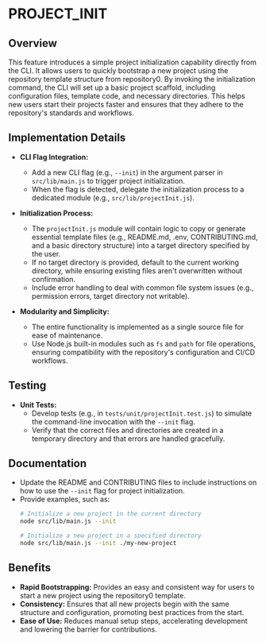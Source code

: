 # PROJECT_INIT

## Overview
This feature introduces a simple project initialization capability directly from the CLI. It allows users to quickly bootstrap a new project using the repository template structure from repository0. By invoking the initialization command, the CLI will set up a basic project scaffold, including configuration files, template code, and necessary directories. This helps new users start their projects faster and ensures that they adhere to the repository's standards and workflows.

## Implementation Details
- **CLI Flag Integration:**
  - Add a new CLI flag (e.g., `--init`) in the argument parser in `src/lib/main.js` to trigger project initialization.
  - When the flag is detected, delegate the initialization process to a dedicated module (e.g., `src/lib/projectInit.js`).

- **Initialization Process:**
  - The `projectInit.js` module will contain logic to copy or generate essential template files (e.g., README.md, .env, CONTRIBUTING.md, and a basic directory structure) into a target directory specified by the user.
  - If no target directory is provided, default to the current working directory, while ensuring existing files aren't overwritten without confirmation.
  - Include error handling to deal with common file system issues (e.g., permission errors, target directory not writable).

- **Modularity and Simplicity:**
  - The entire functionality is implemented as a single source file for ease of maintenance.
  - Use Node.js built-in modules such as `fs` and `path` for file operations, ensuring compatibility with the repository's configuration and CI/CD workflows.

## Testing
- **Unit Tests:**
  - Develop tests (e.g., in `tests/unit/projectInit.test.js`) to simulate the command-line invocation with the `--init` flag.
  - Verify that the correct files and directories are created in a temporary directory and that errors are handled gracefully.

## Documentation
- Update the README and CONTRIBUTING files to include instructions on how to use the `--init` flag for project initialization.
- Provide examples, such as:
  ```bash
  # Initialize a new project in the current directory
  node src/lib/main.js --init
  
  # Initialize a new project in a specified directory
  node src/lib/main.js --init ./my-new-project
  ```

## Benefits
- **Rapid Bootstrapping:** Provides an easy and consistent way for users to start a new project using the repository0 template.
- **Consistency:** Ensures that all new projects begin with the same structure and configuration, promoting best practices from the start.
- **Ease of Use:** Reduces manual setup steps, accelerating development and lowering the barrier for contributions.
